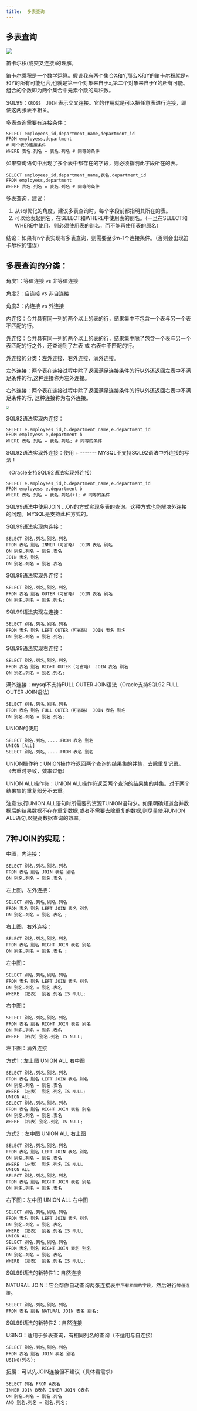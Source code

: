 ```yaml
---
title:  多表查询
---
```


## 多表查询

![](https://img-blog.csdnimg.cn/cd54817c56d84c7d908e7f2629904144.png?x-oss-process=image/watermark,type_d3F5LXplbmhlaQ,shadow_50,text_Q1NETiBAbWFzdGVyIGNhdA==,size_20,color_FFFFFF,t_70,g_se,x_16)



笛卡尔积(或交叉连接)的理解。

笛卡尔乘积是一个数学运算。假设我有两个集合X和Y,那么X和Y的笛卡尔积就是×和Y的所有可能组合,也就是第一个对象来自于x,第二个对象来自于Y的所有可能。组合的个数即为两个集合中元素个数的乘积数。 

SQL99：`CROSS  JOIN` 表示交叉连接。它的作用就是可以把任意表进行连接，即使这两张表不相关。



多表查询需要有连接条件：

```mysql
SELECT employees_id,department_name,department_id 
FROM employess,department
# 两个表的连接条件
WHERE 表名.列名 = 表名.列名 # 同等的条件
```

如果查询语句中出现了多个表中都存在的字段，则必须指明此字段所在的表。

```mysql
SELECT employees_id,department_name,表名.department_id 
FROM employess,department
WHERE 表名.列名 = 表名.列名 # 同等的条件
```



多表查询，建议：

1. 从sql优化的角度，建议多表查询时，每个字段前都指明其所在的表。
2. 可以给表起别名，在SELECT和WHERE中使用表的别名。（一旦在SELECT和WHERE中使用，则必须使用表的别名，而不能再使用表的原名）

结论：如果有n个表实现有多表查询，则需要至少n-1个连接条件。（否则会出现笛卡尔积的错误）



## 多表查询的分类：

角度1：等值连接 vs 非等值连接

角度2：自连接 vs 非自连接

角度3：内连接 vs 外连接



内连接：合并具有同一列的两个以上的表的行，结果集中不包含一个表与另一个表不匹配的行。

外连接：合并具有同一列的两个以上的表的行，结果集中除了包含一个表与另一个表匹配的行之外，还查询到了左表 或 右表中不匹配的行。

外连接的分类：左外连接、右外连接、满外连接。

左外连接：两个表在连接过程中除了返回满足连接条件的行以外还返回左表中不满足条件的行,这种连接称为左外连接。

右外连接：两个表在连接过程中除了返回满足连接条件的行以外还返回右表中不满足条件的行, 这种连接称为右外连接。



<img src="https://files.catbox.moe/m60map.png" style="zoom:50%;" />



SQL92语法实现内连接：

```mysql
SELECT e.employees_id,b.department_name,e.department_id 
FROM employess e,department b
WHERE 表名.列名 = 表名.列名; # 同等的条件
```

SQL92语法实现外连接：使用 + ------- MYSQL不支持SQL92语法中外连接的写法！

（Oracle支持SQL92语法实现外连接）

```mysql
SELECT e.employees_id,b.department_name,e.department_id 
FROM employess e,department b
WHERE 表名.列名 = 表名.列名(+); # 同等的条件
```



SQL99语法中使用JOIN ...ON的方式实现多表的查询。这种方式也能解决外连接的问题。MYSQL是支持此种方式的。

SQL99语法实现内连接：

```mysql
SELECT 别名.列名,别名.列名
FROM 表名 别名 INNER（可省略） JOIN 表名 别名
ON 别名.列名 = 别名.表名 
JOIN 表名 别名
ON 别名.列名 = 别名.表名

```

SQL99语法实现外连接：

```mysql
SELECT 别名.列名,别名.列名
FROM 表名 别名 OUTER（可省略） JOIN 表名 别名
ON 别名.列名 = 别名.列名;
```

SQL99语法实现左连接：

```mysql
SELECT 别名.列名,别名.列名
FROM 表名 别名 LEFT OUTER（可省略） JOIN 表名 别名
ON 别名.列名 = 别名.列名;
```

SQL99语法实现右连接：

```mysql
SELECT 别名.列名,别名.列名
FROM 表名 别名 RIGHT OUTER（可省略） JOIN 表名 别名
ON 别名.列名 = 别名.列名;
```



满外连接：mysql不支持FULL OUTER JOIN语法（Oracle支持SQL92 FULL OUTER JOIN语法）

```mysql
SELECT 别名.列名,别名.列名
FROM 表名 别名 FULL OUTER（可省略） JOIN 表名 别名
ON 别名.列名 = 别名.列名;
```



UNION的使用

```mysql
SELECT 别名.列名,.....FROM 表名 别名
UNION [ALL]
SELECT 别名.列名,.....FROM 表名 别名
```

UNION操作符：UNION操作符返回两个查询的结果集的并集，去除重复记录。（去重时导致，效率过低）

UNION ALL操作符：UNION ALL操作符返回两个查询的结果集的并集。对于两个结果集的重复部分不去重。

注意:执行UNION ALL语句时所需要的资源TUNION语句少。如果明确知道合并数据后的结果数据不存在重复数据,或者不需要去除重复的数据,则尽量使用UNION ALL语句,以提高数据查询的效率。



## 7种JOIN的实现：

中图，内连接：

```mysql
SELECT 别名.列名,别名.列名
FROM 表名 别名 JOIN 表名 别名
ON 别名.列名 = 别名.表名 ;
```

左上图，左外连接：

```mysql
SELECT 别名.列名,别名.列名
FROM 表名 别名 LEFT JOIN 表名 别名
ON 别名.列名 = 别名.表名 ;
```

右上图，右外连接：

```mysql
SELECT 别名.列名,别名.列名
FROM 表名 别名 RIGHT JOIN 表名 别名
ON 别名.列名 = 别名.表名 ;
```

左中图：

```mysql
SELECT 别名.列名,别名.列名
FROM 表名 别名 LEFT JOIN 表名 别名
ON 别名.列名 = 别名.表名
WHERE （左表） 别名.列名 IS NULL;
```

右中图：

```mysql
SELECT 别名.列名,别名.列名
FROM 表名 别名 RIGHT JOIN 表名 别名
ON 别名.列名 = 别名.表名
WHERE （右表）别名.列名 IS NULL;
```



左下图：满外连接

方式1：左上图 UNION ALL 右中图

```mysql
SELECT 别名.列名,别名.列名
FROM 表名 别名 LEFT JOIN 表名 别名
ON 别名.列名 = 别名.表名
WHERE （左表） 别名.列名 IS NULL;
UNION ALL
SELECT 别名.列名,别名.列名
FROM 表名 别名 RIGHT JOIN 表名 别名
ON 别名.列名 = 别名.表名
WHERE （右表）别名.列名 IS NULL;
```

方式2：左中图 UNION ALL 右上图

```mysql
SELECT 别名.列名,别名.列名
FROM 表名 别名 LEFT JOIN 表名 别名
ON 别名.列名 = 别名.表名
WHERE （左表） 别名.列名 IS NULL
UNION ALL
SELECT 别名.列名,别名.列名
FROM 表名 别名 RIGHT JOIN 表名 别名
ON 别名.列名 = 别名.表名
```



右下图：左中图 UNION ALL 右中图

```mysql
SELECT 别名.列名,别名.列名
FROM 表名 别名 LEFT JOIN 表名 别名
ON 别名.列名 = 别名.表名
WHERE （左表） 别名.列名 IS NULL
UNION ALL
SELECT 别名.列名,别名.列名
FROM 表名 别名 RIGHT JOIN 表名 别名
ON 别名.列名 = 别名.表名
WHERE （左表） 别名.列名 IS NULL;
```



SQL99语法的新特性1：自然连接

NATURAL JOIN：它会帮你自动查询两张连接表中`所有相同的字段`，然后进行`等值连接`。

```mysql
SELECT 别名.列名,别名.列名
FROM 表名 别名 NATURAL JOIN 表名 别名;
```



SQL99语法的新特性2：自然连接

USING：适用于多表查询，有相同列名的查询（不适用与自连接）

```mysql
SELECT 别名.列名,别名.列名
FROM 表名 别名 JOIN 表名 别名
USING(列名);
```



拓展：可以先JOIN连接但不建议（具体看需求）

```mysql
SELECT 列名 FROM A表名
INNER JOIN B表名 INNER JOIN C表名
ON 别名.列名 = 别名.列名
AND 别名.列名 = 别名.列名；
```